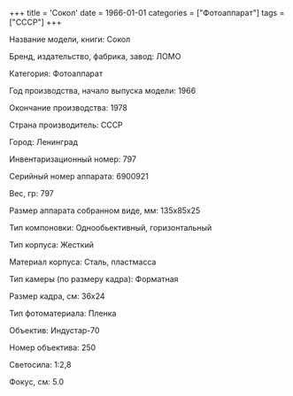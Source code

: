 +++
title = 'Сокол'
date = 1966-01-01
categories = ["Фотоаппарат"]
tags = ["СССР"]
+++

Название модели, книги: Сокол

Бренд, издательство, фабрика, завод: ЛОМО

Категория: Фотоаппарат

Год производства, начало выпуска модели: 1966

Окончание производства: 1978

Страна производитель: СССР

Город: Ленинград

Инвентаризационный номер: 797

Серийный номер аппарата: 6900921

Вес, гр: 797

Размер аппарата  собранном виде, мм: 135х85х25

Тип компоновки: Однообьективный, горизонтальный

Тип корпуса: Жесткий

Материал корпуса: Сталь, пластмасса

Тип камеры (по размеру кадра): Форматная

Размер кадра, см: 36х24

Тип фотоматериала: Пленка

Объектив: Индустар-70

Номер объектива: 250

Светосила: 1:2,8

Фокус, см: 5.0

